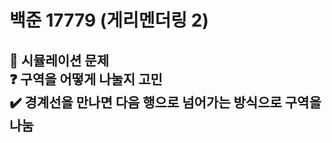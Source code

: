 # 백준 17779 (게리멘더링 2)   
:pushpin: 시뮬레이션 문제  
:question: 구역을 어떻게 나눌지 고민  
:heavy_check_mark: 경계선을 만나면 다음 행으로 넘어가는 방식으로 구역을 나눔<br>  
---  
